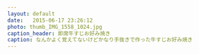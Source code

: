 ```yaml
---
layout: default
date:   2015-06-17 23:26:12
photo: thumb_IMG_1558_1024.jpg
caption_header: 即席牛すじお好み焼き
caption: なんかよく覚えてないけどかなり手抜きで作った牛すじお好み焼き
---
```

